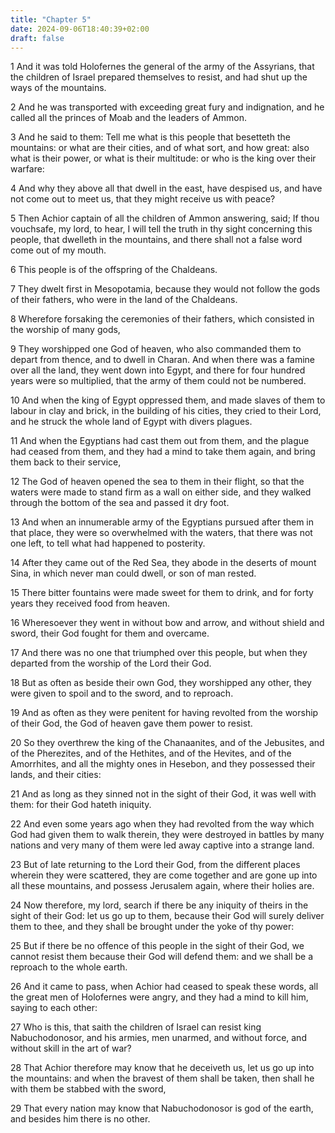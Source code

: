 ```yaml
---
title: "Chapter 5"
date: 2024-09-06T18:40:39+02:00
draft: false
---
```




1 And it was told Holofernes the general of the army of the Assyrians, that the children of Israel prepared themselves to resist, and had shut up the ways of the mountains.

2 And he was transported with exceeding great fury and indignation, and he called all the princes of Moab and the leaders of Ammon.

3 And he said to them: Tell me what is this people that besetteth the mountains: or what are their cities, and of what sort, and how great: also what is their power, or what is their multitude: or who is the king over their warfare:

4 And why they above all that dwell in the east, have despised us, and have not come out to meet us, that they might receive us with peace?

5 Then Achior captain of all the children of Ammon answering, said; If thou vouchsafe, my lord, to hear, I will tell the truth in thy sight concerning this people, that dwelleth in the mountains, and there shall not a false word come out of my mouth.

6 This people is of the offspring of the Chaldeans.

7 They dwelt first in Mesopotamia, because they would not follow the gods of their fathers, who were in the land of the Chaldeans.

8 Wherefore forsaking the ceremonies of their fathers, which consisted in the worship of many gods,

9 They worshipped one God of heaven, who also commanded them to depart from thence, and to dwell in Charan. And when there was a famine over all the land, they went down into Egypt, and there for four hundred years were so multiplied, that the army of them could not be numbered.

10 And when the king of Egypt oppressed them, and made slaves of them to labour in clay and brick, in the building of his cities, they cried to their Lord, and he struck the whole land of Egypt with divers plagues.

11 And when the Egyptians had cast them out from them, and the plague had ceased from them, and they had a mind to take them again, and bring them back to their service,

12 The God of heaven opened the sea to them in their flight, so that the waters were made to stand firm as a wall on either side, and they walked through the bottom of the sea and passed it dry foot.

13 And when an innumerable army of the Egyptians pursued after them in that place, they were so overwhelmed with the waters, that there was not one left, to tell what had happened to posterity.

14 After they came out of the Red Sea, they abode in the deserts of mount Sina, in which never man could dwell, or son of man rested.

15 There bitter fountains were made sweet for them to drink, and for forty years they received food from heaven.

16 Wheresoever they went in without bow and arrow, and without shield and sword, their God fought for them and overcame.

17 And there was no one that triumphed over this people, but when they departed from the worship of the Lord their God.

18 But as often as beside their own God, they worshipped any other, they were given to spoil and to the sword, and to reproach.

19 And as often as they were penitent for having revolted from the worship of their God, the God of heaven gave them power to resist.

20 So they overthrew the king of the Chanaanites, and of the Jebusites, and of the Pherezites, and of the Hethites, and of the Hevites, and of the Amorrhites, and all the mighty ones in Hesebon, and they possessed their lands, and their cities:

21 And as long as they sinned not in the sight of their God, it was well with them: for their God hateth iniquity.

22 And even some years ago when they had revolted from the way which God had given them to walk therein, they were destroyed in battles by many nations and very many of them were led away captive into a strange land.

23 But of late returning to the Lord their God, from the different places wherein they were scattered, they are come together and are gone up into all these mountains, and possess Jerusalem again, where their holies are.

24 Now therefore, my lord, search if there be any iniquity of theirs in the sight of their God: let us go up to them, because their God will surely deliver them to thee, and they shall be brought under the yoke of thy power:

25 But if there be no offence of this people in the sight of their God, we cannot resist them because their God will defend them: and we shall be a reproach to the whole earth.

26 And it came to pass, when Achior had ceased to speak these words, all the great men of Holofernes were angry, and they had a mind to kill him, saying to each other:

27 Who is this, that saith the children of Israel can resist king Nabuchodonosor, and his armies, men unarmed, and without force, and without skill in the art of war?

28 That Achior therefore may know that he deceiveth us, let us go up into the mountains: and when the bravest of them shall be taken, then shall he with them be stabbed with the sword,

29 That every nation may know that Nabuchodonosor is god of the earth, and besides him there is no other.

